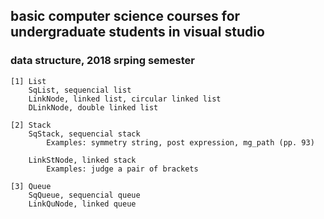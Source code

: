 ## basic computer science courses for undergraduate students in visual studio

### data structure, 2018 srping semester
	[1] List
		SqList, sequencial list
		LinkNode, linked list, circular linked list
		DLinkNode, double linked list

	[2] Stack
		SqStack, sequencial stack
			Examples: symmetry string, post expression, mg_path (pp. 93)

		LinkStNode, linked stack
			Examples: judge a pair of brackets

	[3] Queue
		SqQueue, sequencial queue
		LinkQuNode, linked queue


